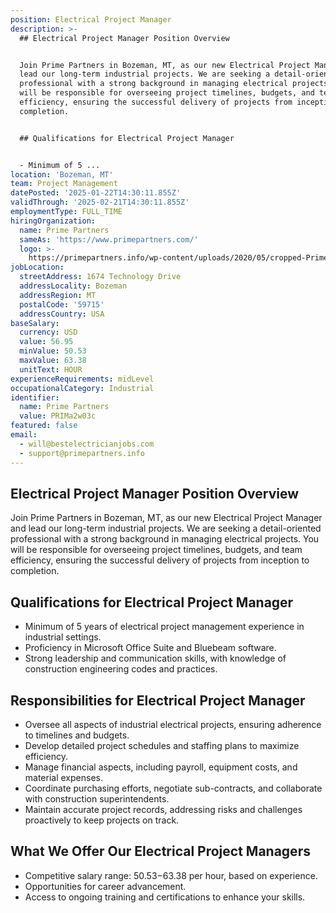 ```yaml
---
position: Electrical Project Manager
description: >-
  ## Electrical Project Manager Position Overview


  Join Prime Partners in Bozeman, MT, as our new Electrical Project Manager and
  lead our long-term industrial projects. We are seeking a detail-oriented
  professional with a strong background in managing electrical projects. You
  will be responsible for overseeing project timelines, budgets, and team
  efficiency, ensuring the successful delivery of projects from inception to
  completion.


  ## Qualifications for Electrical Project Manager


  - Minimum of 5 ...
location: 'Bozeman, MT'
team: Project Management
datePosted: '2025-01-22T14:30:11.855Z'
validThrough: '2025-02-21T14:30:11.855Z'
employmentType: FULL_TIME
hiringOrganization:
  name: Prime Partners
  sameAs: 'https://www.primepartners.com/'
  logo: >-
    https://primepartners.info/wp-content/uploads/2020/05/cropped-Prime-Partners-Logo-NO-BG-1.png
jobLocation:
  streetAddress: 1674 Technology Drive
  addressLocality: Bozeman
  addressRegion: MT
  postalCode: '59715'
  addressCountry: USA
baseSalary:
  currency: USD
  value: 56.95
  minValue: 50.53
  maxValue: 63.38
  unitText: HOUR
experienceRequirements: midLevel
occupationalCategory: Industrial
identifier:
  name: Prime Partners
  value: PRIMa2w03c
featured: false
email:
  - will@bestelectricianjobs.com
  - support@primepartners.info
---
```




## Electrical Project Manager Position Overview

Join Prime Partners in Bozeman, MT, as our new Electrical Project Manager and lead our long-term industrial projects. We are seeking a detail-oriented professional with a strong background in managing electrical projects. You will be responsible for overseeing project timelines, budgets, and team efficiency, ensuring the successful delivery of projects from inception to completion.

## Qualifications for Electrical Project Manager

- Minimum of 5 years of electrical project management experience in industrial settings.
- Proficiency in Microsoft Office Suite and Bluebeam software.
- Strong leadership and communication skills, with knowledge of construction engineering codes and practices.

## Responsibilities for Electrical Project Manager

- Oversee all aspects of industrial electrical projects, ensuring adherence to timelines and budgets.
- Develop detailed project schedules and staffing plans to maximize efficiency.
- Manage financial aspects, including payroll, equipment costs, and material expenses.
- Coordinate purchasing efforts, negotiate sub-contracts, and collaborate with construction superintendents.
- Maintain accurate project records, addressing risks and challenges proactively to keep projects on track.

## What We Offer Our Electrical Project Managers

- Competitive salary range: $50.53-$63.38 per hour, based on experience.
- Opportunities for career advancement.
- Access to ongoing training and certifications to enhance your skills.